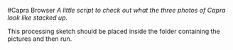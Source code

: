 #Capra Browser
_A little script to check out what the three photos of Capra look like stacked up._

This processing sketch should be placed inside the folder containing the pictures and then run.
